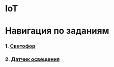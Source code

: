 # IoT

# Навигация по заданиям
  ### 1. [Светофор](./trafficlight)

  ### 2. [Датчик освещения](./lightdetector)
